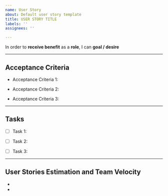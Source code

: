 ```yaml
---
name: User Story
about: Default user story template
title: USER STORY TITLE
labels: ''
assignees: ''

---
```


In order to **receive benefit** as a **role**, I can **goal / desire**

<hr>

## Acceptance Criteria 

* Acceptance Criteria 1:

* Acceptance Criteria 2:

* Acceptance Criteria 3:

<hr>

## Tasks

- [ ] Task 1:

- [ ] Task 2:

- [ ] Task 3:

<hr>

## User Stories Estimation and Team Velocity

*
*
